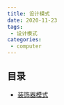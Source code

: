 ```yaml
---
title: 设计模式
date: 2020-11-23
tags:
 - 设计模式
categories: 
 - computer
---
```



## 目录

+ [装饰器模式](/computer/design/decorator.html)